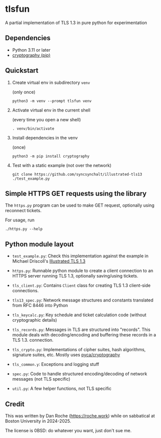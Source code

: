 # tlsfun
A partial implementation of TLS 1.3 in pure python for experimentation

## Dependencies

*   Python 3.11 or later
*   [cryptography (pip)](https://pypi.org/project/cryptography/)

## Quickstart

1.  Create virtual env in subdirectory `venv`

    (only once)

        python3 -m venv --prompt tlsfun venv

2.  Activate virtual env in the current shell

    (every time you open a new shell)

        . venv/bin/activate

3.  Install dependencies in the venv

    (once)

        python3 -m pip install cryptography

4.  Test with a static example (not over the network)

        git clone https://github.com/syncsynchalt/illustrated-tls13
        ./test_example.py

## Simple HTTPS GET requests using the library

The `https.py` program can be used to make GET request, optionally using
reconnect tickets.

For usage, run

    ./https.py --help

## Python module layout

*   `test_example.py`: Check this implementation against the example in
    Michael Driscoll's [Illustrated TLS 1.3](https://tls13.xargs.org/)

*   `https.py`: Runnable python module to create a client connection to
    an HTTPS server running TLS 1.3, optionally saving/using tickets.

*   `tls_client.py`: Contains `Client` class for creating TLS 1.3 client-side
    connections.

*   `tls13_spec.py`: Network message structures and constants translated
    from RFC 8446 into Python

*   `tls_keycalc.py`: Key schedule and ticket calculation code
    (without cryptographic details)

*   `tls_records.py`: Messages in TLS are structured into "records".
    This module deals with decoding/encoding and buffering these records
    in a TLS 1.3. connection.

*   `tls_crypto.py`: Implementations of cipher suites, hash algorithms,
    signature suites, etc. Mostly uses
    [pyca/cryptography](https://cryptography.io/)

*   `tls_common.y`: Exceptions and logging stuff

*   `spec.py`: Code to handle structured encoding/decoding of network
    messages (not TLS specific)

*   `util.py`: A few helper functions, not TLS specific

## Credit

This was written by Dan Roche (<https://roche.work>) while on sabbatical
at Boston University in 2024-2025.

The license is 0BSD: do whatever you want, just don't sue me.
